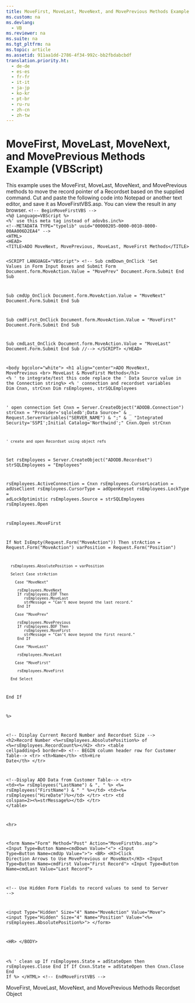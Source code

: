 ```yaml
---
title: MoveFirst, MoveLast, MoveNext, and MovePrevious Methods Example (VBScript)
ms.custom: na
ms.devlang: 
  - VB
ms.reviewer: na
ms.suite: na
ms.tgt_pltfrm: na
ms.topic: article
ms.assetid: 911aa1dd-2786-4f34-992c-bb2fbdabcbdf
translation.priority.ht: 
  - de-de
  - es-es
  - fr-fr
  - it-it
  - ja-jp
  - ko-kr
  - pt-br
  - ru-ru
  - zh-cn
  - zh-tw
---
```

# MoveFirst, MoveLast, MoveNext, and MovePrevious Methods Example (VBScript)
<?xml version="1.0" encoding="utf-8"?>
<developerReferenceWithoutSyntaxDocument xmlns="http://ddue.schemas.microsoft.com/authoring/2003/5" xmlns:xlink="http://www.w3.org/1999/xlink" xmlns:xsi="http://www.w3.org/2001/XMLSchema-instance" xsi:schemaLocation="http://ddue.schemas.microsoft.com/authoring/2003/5 http://dduestorage.blob.core.windows.net/ddueschema/developer.xsd">
  <introduction>
    <para>This example uses the <legacyLink xlink:href="a61a01a7-5b33-4150-9126-21dfa63654cb">MoveFirst</legacyLink>, <legacyLink xlink:href="a61a01a7-5b33-4150-9126-21dfa63654cb">MoveLast</legacyLink>, <legacyLink xlink:href="a61a01a7-5b33-4150-9126-21dfa63654cb">MoveNext</legacyLink>, and <legacyLink xlink:href="a61a01a7-5b33-4150-9126-21dfa63654cb">MovePrevious</legacyLink> methods to move the record pointer of a <legacyLink xlink:href="ede1415f-c3df-4cc5-a05b-2576b2b84b60">Recordset</legacyLink> based on the supplied command.</para>
    <para>Cut and paste the following code into Notepad or another text editor, and save it as <legacyBold>MoveFirstVBS.asp</legacyBold>. You can view the result in any browser.</para>
    <code>&lt;!-- BeginMoveFirstVBS --&gt;
&lt;%@ Language=VBScript %&gt;
&lt;%' use this meta tag instead of adovbs.inc%&gt;
&lt;!--METADATA TYPE="typelib" uuid="00000205-0000-0010-8000-00AA006D2EA4" --&gt;
&lt;HTML&gt;
&lt;HEAD&gt;
&lt;TITLE&gt;ADO MoveNext, MovePrevious, MoveLast, MoveFirst Methods&lt;/TITLE&gt;

&lt;SCRIPT LANGUAGE="VBScript"&gt;
&lt;!--
   Sub cmdDown_OnClick
      'Set Values in Form Input Boxes and Submit Form
      Document.form.MoveAction.Value = "MovePrev"
      Document.Form.Submit
   End Sub

   Sub cmdUp_OnClick
      Document.form.MoveAction.Value = "MoveNext"
      Document.Form.Submit
   End Sub

   Sub cmdFirst_OnClick
      Document.form.MoveAction.Value = "MoveFirst"
      Document.Form.Submit
   End Sub

   Sub cmdLast_OnClick
      Document.form.MoveAction.Value = "MoveLast"
      Document.Form.Submit
   End Sub
//--&gt;
&lt;/SCRIPT&gt;
&lt;/HEAD&gt;

&lt;body bgcolor="white"&gt; 
&lt;h1 align="center"&gt;ADO MoveNext, MovePrevious &lt;br&gt; MoveLast &amp; MoveFirst Methods&lt;/h1&gt;
&lt;% ' to integrate/test this code replace the 
   ' Data Source value in the Connection string%&gt;
&lt;% 
   ' connection and recordset variables
   Dim Cnxn, strCnxn
   Dim rsEmployees, strSQLEmployees

   ' open connection
    Set Cnxn = Server.CreateObject("ADODB.Connection")
    strCnxn = "Provider='sqloledb';Data Source=" &amp; _
            Request.ServerVariables("SERVER_NAME") &amp; ";" &amp; _
            "Integrated Security='SSPI';Initial Catalog='Northwind';"
    Cnxn.Open strCnxn
      
    ' create and open Recordset using object refs
   Set rsEmployees = Server.CreateObject("ADODB.Recordset")
   strSQLEmployees = "Employees"
   
   rsEmployees.ActiveConnection = Cnxn
   rsEmployees.CursorLocation = adUseClient
   rsEmployees.CursorType = adOpenKeyset
   rsEmployees.LockType = adLockOptimistic
   rsEmployees.Source = strSQLEmployees
   rsEmployees.Open

   rsEmployees.MoveFirst

   If Not IsEmpty(Request.Form("MoveAction")) Then
      strAction = Request.Form("MoveAction")
      varPosition  = Request.Form("Position")
      
      rsEmployees.AbsolutePosition = varPosition
      
      Select Case strAction
      
        Case "MoveNext"
        
         rsEmployees.MoveNext
         If rsEmployees.EOF Then
            rsEmployees.MoveLast
            strMessage = "Can't move beyond the last record."
         End If
        
        Case "MovePrev"
        
         rsEmployees.MovePrevious
         If rsEmployees.BOF Then
            rsEmployees.MoveFirst
            strMessage = "Can't move beyond the first record."
         End If

        Case "MoveLast"
      
         rsEmployees.MoveLast
      
        Case "MoveFirst"
      
         rsEmployees.MoveFirst
      
      End Select
   End If
      
%&gt;

&lt;!-- Display Current Record Number and Recordset Size --&gt;
&lt;h2&gt;Record Number &lt;%=rsEmployees.AbsolutePosition%&gt; of &lt;%=rsEmployees.RecordCount%&gt;&lt;/H2&gt;
&lt;hr&gt;
&lt;table cellpadding=5 border=0&gt;
&lt;!-- BEGIN column header row for Customer Table--&gt;
&lt;tr&gt;
   &lt;th&gt;Name&lt;/th&gt;
   &lt;th&gt;Hire Date&lt;/th&gt;
&lt;/tr&gt;

&lt;!--Display ADO Data from Customer Table--&gt;
&lt;tr&gt;
  &lt;td&gt;&lt;%= rsEmployees("LastName") &amp; ", " %&gt; 
      &lt;%= rsEmployees("FirstName") &amp; " " %&gt;&lt;/td&gt;
  &lt;td&gt;&lt;%= rsEmployees("HireDate")%&gt;&lt;/td&gt;
&lt;/tr&gt; 
&lt;tr&gt;
  &lt;td colspan=2&gt;&lt;%=strMessage%&gt;&lt;/td&gt;
&lt;/tr&gt;
&lt;/table&gt;

&lt;hr&gt;

&lt;form Name="Form" Method="Post" Action="MoveFirstVbs.asp"&gt;
&lt;Input Type=Button Name=cmdDown Value="&lt;"&gt;
&lt;Input Type=Button Name=cmdUp Value="&gt;"&gt;
&lt;BR&gt;
&lt;H3&gt;Click Direction Arrows to Use MovePrevious or MoveNext&lt;/H3&gt;
&lt;Input Type=Button Name=cmdFirst Value="First Record"&gt;
&lt;Input Type=Button Name=cmdLast Value="Last Record"&gt;


&lt;!-- Use Hidden Form Fields to record values to send to Server --&gt;

&lt;input Type="Hidden" Size="4" Name="MoveAction" Value="Move"&gt;
&lt;input Type="Hidden" Size="4" Name="Position" Value="&lt;%= rsEmployees.AbsolutePosition%&gt;"&gt;
&lt;/form&gt;

&lt;HR&gt;
&lt;/BODY&gt;

&lt;%
    ' clean up
    If rsEmployees.State = adStateOpen then
        rsEmployees.Close
    End If
    If Cnxn.State = adStateOpen then
        Cnxn.Close
    End If
%&gt;
&lt;/HTML&gt;
&lt;!-- EndMoveFirstVBS --&gt;</code>
  </introduction>
  <relatedTopics>
<link xlink:href="a61a01a7-5b33-4150-9126-21dfa63654cb">MoveFirst, MoveLast, MoveNext, and MovePrevious Methods</link>
<link xlink:href="ede1415f-c3df-4cc5-a05b-2576b2b84b60">Recordset Object</link>
</relatedTopics>
</developerReferenceWithoutSyntaxDocument>